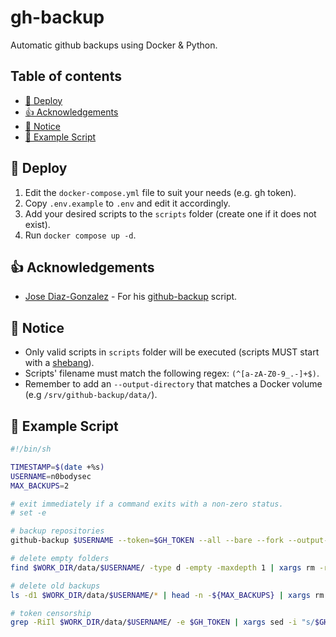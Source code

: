 # gh-backup

Automatic github backups using Docker & Python.

## Table of contents

- [🚀 Deploy](#-deploy)
- [👍 Acknowledgements](#-acknowledgements)
- [📜 Notice](#-notice)
- [📖 Example Script](#-example-script)

## 🚀 Deploy

1. Edit the `docker-compose.yml` file to suit your needs (e.g. gh token).
2. Copy `.env.example` to `.env` and edit it accordingly.
3. Add your desired scripts to the `scripts` folder (create one if it does not exist).
4. Run `docker compose up -d`.

## 👍 Acknowledgements

- [Jose Diaz-Gonzalez](https://github.com/josegonzalez) - For his [github-backup](https://github.com/josegonzalez/python-github-backup) script.

## 📜 Notice

- Only valid scripts in `scripts` folder will be executed (scripts MUST start with a [shebang](<https://en.wikipedia.org/wiki/Shebang_(Unix)>)).
- Scripts' filename must match the following regex: `(^[a-zA-Z0-9_.-]+$)`.
- Remember to add an `--output-directory` that matches a Docker volume (e.g `/srv/github-backup/data/`).

## 📖 Example Script

```sh
#!/bin/sh

TIMESTAMP=$(date +%s)
USERNAME=n0bodysec
MAX_BACKUPS=2

# exit immediately if a command exits with a non-zero status.
# set -e

# backup repositories
github-backup $USERNAME --token=$GH_TOKEN --all --bare --fork --output-directory=$WORK_DIR/data/$USERNAME/$TIMESTAMP

# delete empty folders
find $WORK_DIR/data/$USERNAME/ -type d -empty -maxdepth 1 | xargs rm -rf

# delete old backups
ls -d1 $WORK_DIR/data/$USERNAME/* | head -n -${MAX_BACKUPS} | xargs rm -rf

# token censorship
grep -RiIl $WORK_DIR/data/$USERNAME/ -e $GH_TOKEN | xargs sed -i "s/$GH_TOKEN/censored/g"
```
